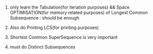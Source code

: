 1) only learn the Tabulation(for iteration purposes) && Space OPTIMISATION(for memory related purposes) of Longest Common Subsequence : should be enough

2) Also do Printing LCS(for printing purposes)

3) Shortest Common SuperSequence is very important

4) must do Distinct Subsequences